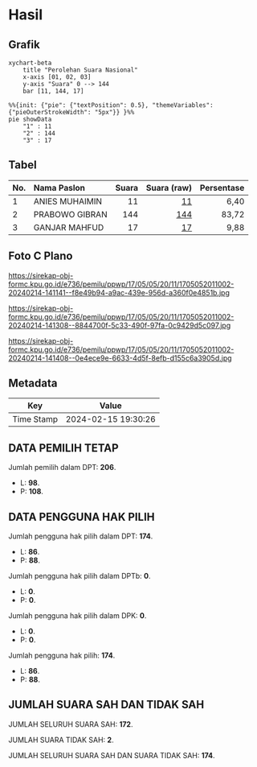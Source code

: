 # Hasil

## Grafik

```mermaid
xychart-beta
    title "Perolehan Suara Nasional"
    x-axis [01, 02, 03]
    y-axis "Suara" 0 --> 144
    bar [11, 144, 17]
```

```mermaid
%%{init: {"pie": {"textPosition": 0.5}, "themeVariables": {"pieOuterStrokeWidth": "5px"}} }%%
pie showData
    "1" : 11
    "2" : 144
    "3" : 17
```

## Tabel

| No. | Nama Paslon    | Suara | Suara (raw) | Persentase |
|:--- |:-------------- | -----:| -----------:| ----------:|
| 1   | ANIES MUHAIMIN | 11    | [11][p-1]   | 6,40       |
| 2   | PRABOWO GIBRAN | 144   | [144][p-2]  | 83,72      |
| 3   | GANJAR MAHFUD  | 17    | [17][p-3]   | 9,88       |


[p-1]: https://github.com/gigit-pemilu/pemilu-2024/blob/main/pilpres/hitung-suara/sub/17-bengkulu/sub/05-seluma/sub/05-semidang-alas-maras/sub/2011-padang-bakung/sub/002-tps/sub/paslon-1.txt
[p-2]: https://github.com/gigit-pemilu/pemilu-2024/blob/main/pilpres/hitung-suara/sub/17-bengkulu/sub/05-seluma/sub/05-semidang-alas-maras/sub/2011-padang-bakung/sub/002-tps/sub/paslon-2.txt
[p-3]: https://github.com/gigit-pemilu/pemilu-2024/blob/main/pilpres/hitung-suara/sub/17-bengkulu/sub/05-seluma/sub/05-semidang-alas-maras/sub/2011-padang-bakung/sub/002-tps/sub/paslon-3.txt

## Foto C Plano

https://sirekap-obj-formc.kpu.go.id/e736/pemilu/ppwp/17/05/05/20/11/1705052011002-20240214-141141--f8e49b94-a9ac-439e-956d-a360f0e4851b.jpg

https://sirekap-obj-formc.kpu.go.id/e736/pemilu/ppwp/17/05/05/20/11/1705052011002-20240214-141308--8844700f-5c33-490f-97fa-0c9429d5c097.jpg

https://sirekap-obj-formc.kpu.go.id/e736/pemilu/ppwp/17/05/05/20/11/1705052011002-20240214-141408--0e4ece9e-6633-4d5f-8efb-d155c6a3905d.jpg


## Metadata

| Key        | Value               |
| ---------- | ------------------- |
| Time Stamp | 2024-02-15 19:30:26 |


## DATA PEMILIH TETAP

Jumlah pemilih dalam DPT: **206**.
 * L: **98**.
 * P: **108**.

## DATA PENGGUNA HAK PILIH

Jumlah pengguna hak pilih dalam DPT: **174**.
 * L: **86**.
 * P: **88**.

Jumlah pengguna hak pilih dalam DPTb: **0**.
 * L: **0**.
 * P: **0**.

Jumlah pengguna hak pilih dalam DPK: **0**.
 * L: **0**.
 * P: **0**.

Jumlah pengguna hak pilih: **174**.
 * L: **86**.
 * P: **88**.

## JUMLAH SUARA SAH DAN TIDAK SAH

JUMLAH SELURUH SUARA SAH: **172**.

JUMLAH SUARA TIDAK SAH: **2**.

JUMLAH SELURUH SUARA SAH DAN SUARA TIDAK SAH: **174**.


